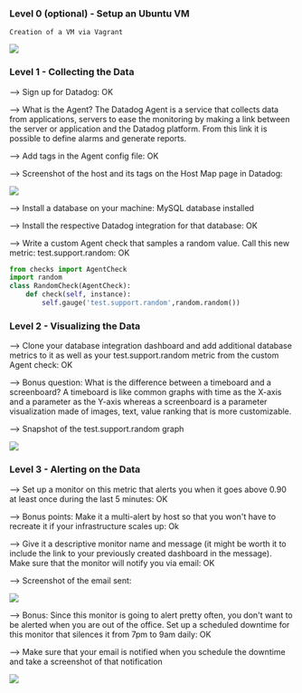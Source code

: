 
### Level 0 (optional) - Setup an Ubuntu VM

    Creation of a VM via Vagrant 
    
<a target="_blank" href="https://imageshack.com/i/pmh1MdTlp"><img src="http://imagizer.imageshack.us/v2/1024x768q90/922/h1MdTl.png" border="0"></a>


### Level 1 - Collecting the Data


--> Sign up for Datadog: OK

--> What is the Agent? The Datadog Agent is a service that collects data from applications, servers to ease the monitoring by making a link between the server or application and the Datadog platform. From this link it is possible to define alarms and generate reports.

--> Add tags in the Agent config file: OK

--> Screenshot of the  host and its tags on the Host Map page in Datadog:

<a target="_blank" href="https://imageshack.com/i/pmJmpI5Zp"><img src="http://imagizer.imageshack.us/v2/1024x768q90/922/JmpI5Z.png" border="0"></a>

--> Install a database on your machine: MySQL database installed

--> Install the respective Datadog integration for that database: OK

--> Write a custom Agent check that samples a random value. Call this new metric: test.support.random: OK

```python
from checks import AgentCheck
import random
class RandomCheck(AgentCheck):
	def check(self, instance):
		self.gauge('test.support.random',random.random())
```

### Level 2 - Visualizing the Data

--> Clone your database integration dashboard and add additional database metrics to it as well as your test.support.random metric from the custom Agent check: OK

--> Bonus question: What is the difference between a timeboard and a screenboard?
A timeboard is like common graphs with time as the X-axis and a parameter as the Y-axis whereas a screenboard is a parameter visualization made of images, text, value ranking that is more customizable.

--> Snapshot of the test.support.random graph 

<a target="_blank" href="https://imageshack.com/i/pnaif7UTp"><img src="http://imagizer.imageshack.us/v2/1024x768q90/923/aif7UT.png" border="0"></a>


### Level 3 - Alerting on the Data

--> Set up a monitor on this metric that alerts you when it goes above 0.90 at least once during the last 5 minutes: OK

--> Bonus points: Make it a multi-alert by host so that you won't have to recreate it if your infrastructure scales up: Ok

--> Give it a descriptive monitor name and message (it might be worth it to include the link to your previously created dashboard in the message). Make sure that the monitor will notify you via email: OK
    
--> Screenshot of the email sent:

<a target="_blank" href="https://imageshack.com/i/pnEQb0PNp"><img src="http://imagizer.imageshack.us/v2/1024x768q90/923/EQb0PN.png" border="0"></a>

--> Bonus: Since this monitor is going to alert pretty often, you don't want to be alerted when you are out of the office. Set up a scheduled downtime for this monitor that silences it from 7pm to 9am daily: OK

--> Make sure that your email is notified when you schedule the downtime and take a screenshot of that notification

<a target="_blank" href="https://imageshack.com/i/pncz3Ynmp"><img src="http://imagizer.imageshack.us/v2/1024x768q90/923/cz3Ynm.png" border="0"></a>
